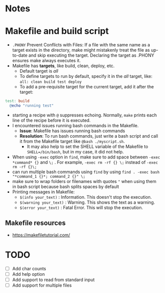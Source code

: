 # Notes

# Makefile and build script
- `.PHONY` Prevent Conflicts with Files: If a file with the same name as a target exists in the directory, make might mistakenly treat the file as up-to-date and skip executing the target. Declaring the target as .PHONY ensures make always executes it.
- Makefile has **targets**, like build, clean, deploy, etc.
  - Default target is *all*
  - To define targets to run by default, specify it in the *all* target, like: `all: clean build test deploy`
  - To add a pre-requisite target for the current target, add it after the target:
```Makefile
test: build
  @echo "running test"
```
- starting a recipe with `@` suppresses echoing. Normally, `make` prints each line of the recipe before it is executed.
- I encountered issues running bash commands in the Makefile.
  - **Issue**: Makefile has issues running bash commands
  - **Resolution**: To run bash commands, just write a bash script and call it from the Makefile target like `@bash ./myscript.sh`. 
    - It may also help to set the SHELL variable of the Makefile to `SHELL=/bin/bash`, but in my case, it did not help.
- When using `-exec` option in `find`, make sure to add space between `-exec *command* {}` and `\;` . For example, `-exec rm -rf {} \;` instead of `-exec rm -rf {}\;`  
- can run multiple bash commands using `find` by using `find . -exec bash "*command_1 {}*; command_2 {}" \;`
- make sure to wrap folders or filenames with quotes `"` when using them in bash script because bash splits spaces by default
- Printing messages in Makefile:
  - `$(info your_text)` : Information. This doesn't stop the execution.
  - `$(warning your_text)` : Warning. This shows the text as a warning.
  - `$(error your_text)` : Fatal Error. This will stop the execution.

## Makefile resources
- https://makefiletutorial.com/

# TODO
- [ ] Add char counts
- [ ] Add help option
- [ ] Add support to read from standard input
- [ ] Add support for multiple files